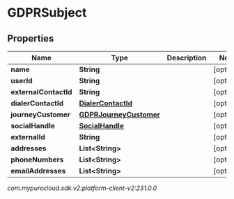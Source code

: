 # GDPRSubject


## Properties

| Name | Type | Description | Notes |
| ------------ | ------------- | ------------- | ------------- |
| **name** | **String** |  |  [optional] |
| **userId** | **String** |  |  [optional] |
| **externalContactId** | **String** |  |  [optional] |
| **dialerContactId** | [**DialerContactId**](DialerContactId) |  |  [optional] |
| **journeyCustomer** | [**GDPRJourneyCustomer**](GDPRJourneyCustomer) |  |  [optional] |
| **socialHandle** | [**SocialHandle**](SocialHandle) |  |  [optional] |
| **externalId** | **String** |  |  [optional] |
| **addresses** | **List&lt;String&gt;** |  |  [optional] |
| **phoneNumbers** | **List&lt;String&gt;** |  |  [optional] |
| **emailAddresses** | **List&lt;String&gt;** |  |  [optional] |




_com.mypurecloud.sdk.v2:platform-client-v2:231.0.0_
